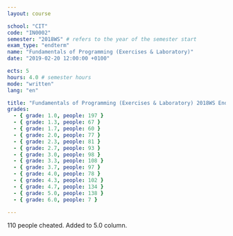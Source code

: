 ```yaml
---
layout: course

school: "CIT"
code: "IN0002"
semester: "2018WS" # refers to the year of the semester start
exam_type: "endterm"
name: "Fundamentals of Programming (Exercises & Laboratory)"
date: "2019-02-20 12:00:00 +0100"

ects: 5
hours: 4.0 # semester hours
mode: "written"
lang: "en"

title: "Fundamentals of Programming (Exercises & Laboratory) 2018WS Endterm"
grades:
  - { grade: 1.0, people: 197 }
  - { grade: 1.3, people: 67 }
  - { grade: 1.7, people: 60 }
  - { grade: 2.0, people: 77 }
  - { grade: 2.3, people: 81 }
  - { grade: 2.7, people: 93 }
  - { grade: 3.0, people: 98 }
  - { grade: 3.3, people: 108 }
  - { grade: 3.7, people: 97 }
  - { grade: 4.0, people: 78 }
  - { grade: 4.3, people: 102 }
  - { grade: 4.7, people: 134 }
  - { grade: 5.0, people: 138 }
  - { grade: 6.0, people: 7 }

---
```


110 people cheated. Added to 5.0 column. 
